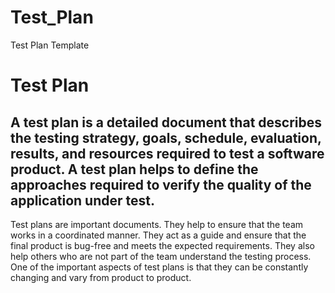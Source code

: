 # Test_Plan
Test Plan Template

# Test Plan
## A test plan is a detailed document that describes the testing strategy, goals, schedule, evaluation, results, and resources required to test a software product. A test plan helps to define the approaches required to verify the quality of the application under test. 

Test plans are important documents. They help to ensure that the team works in a coordinated manner. They act as a guide and ensure that the final product is bug-free and meets the expected requirements. They also help others who are not part of the team understand the testing process. One of the important aspects of test plans is that they can be constantly changing and vary from product to product.
